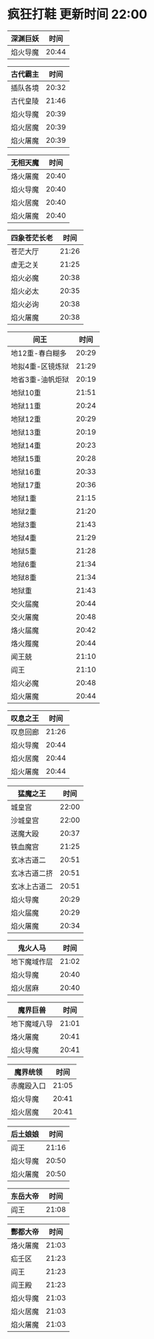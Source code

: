 # 疯狂打鞋 更新时间 22:00

| 深渊巨妖   | 时间    |
|--------|-------|
| 焰火导魔 | 20:44 |

| 古代霸主   | 时间    |
|--------|-------|
| 插队各境 | 20:32 |
| 古代皇陵 | 21:46 |
| 焰火导魔 | 20:39 |
| 焰火居魔 | 20:39 |
| 焰火屠魔 | 20:39 |

| 无相天魔   | 时间    |
|--------|-------|
| 烙火屠魔 | 20:40 |
| 焰火导魔 | 20:40 |
| 焰火居魔 | 20:40 |
| 焰火屠魔 | 20:40 |

| 四象苍茫长老   | 时间    |
|--------|-------|
| 苍茫大厅 | 21:26 |
| 虚无之关 | 21:25 |
| 焰火必魔 | 20:38 |
| 焰火必太 | 20:35 |
| 焰火必询 | 20:38 |
| 焰火屠魔 | 20:38 |

| 间王   | 时间    |
|--------|-------|
| 地12重-春白糊多 | 20:29 |
| 地拟4重-区镜炼狱 | 21:29 |
| 地省3重-油帆炬狱 | 20:19 |
| 地狱10重 | 21:51 |
| 地狱11重 | 20:24 |
| 地狱12重 | 20:29 |
| 地狱13重 | 20:19 |
| 地狱14重 | 20:23 |
| 地狱15重 | 20:28 |
| 地狱16重 | 20:33 |
| 地狱17重 | 20:36 |
| 地狱1重 | 21:15 |
| 地狱2重 | 21:20 |
| 地狱3重 | 21:43 |
| 地狱4重 | 21:29 |
| 地狱5重 | 21:28 |
| 地狱6重 | 21:34 |
| 地狱8重 | 21:34 |
| 地狱重 | 21:43 |
| 交火届魔 | 20:44 |
| 交火屠魔 | 20:48 |
| 烙火届魔 | 20:42 |
| 烙火履魔 | 20:44 |
| 闻王兢 | 21:10 |
| 阎王 | 21:10 |
| 焰火必魔 | 20:48 |
| 焰火屠魔 | 20:44 |

| 叹息之王   | 时间    |
|--------|-------|
| 叹息回廊 | 21:26 |
| 焰火导魔 | 20:44 |
| 焰火居魔 | 20:44 |
| 焰火屠魔 | 20:44 |

| 猛魔之王   | 时间    |
|--------|-------|
| 城皇宫 | 22:00 |
| 沙城皇宫 | 22:00 |
| 送魔大殴 | 20:37 |
| 铁血魔宫 | 21:25 |
| 玄冰古道二 | 20:51 |
| 玄冰古道二挤 | 20:51 |
| 玄冰上古道二 | 20:51 |
| 焰火导魔 | 20:29 |
| 焰火届魔 | 20:29 |
| 焰火屠魔 | 20:34 |

| 鬼火人马   | 时间    |
|--------|-------|
| 地下魔域作层 | 21:02 |
| 焰火导魔 | 20:40 |
| 焰火居麻 | 20:40 |

| 魔界巨兽   | 时间    |
|--------|-------|
| 地下魔域八导 | 21:01 |
| 烙火屠魔 | 20:41 |
| 焰火导魔 | 20:41 |

| 魔界统领   | 时间    |
|--------|-------|
| 赤魔殴入口 | 21:05 |
| 焰火导魔 | 20:41 |
| 焰火居魔 | 20:41 |

| 后土娘娘   | 时间    |
|--------|-------|
| 阎王 | 21:16 |
| 焰火导魔 | 20:50 |
| 焰火屠魔 | 20:50 |

| 东岳大帝   | 时间    |
|--------|-------|
| 阎王 | 21:08 |

| 酆都大帝   | 时间    |
|--------|-------|
| 烙火屠魔 | 21:03 |
| 疝壬区 | 21:23 |
| 阎王 | 21:23 |
| 阎王殿 | 21:23 |
| 焰火导魔 | 21:03 |
| 焰火居魔 | 21:03 |
| 焰火屠魔 | 21:03 |